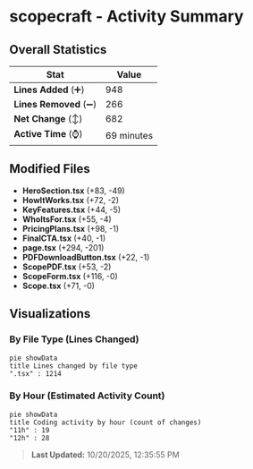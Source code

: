 # scopecraft - Activity Summary 

## Overall Statistics

| Stat                   | Value                                                             |
| ---------------------- | ----------------------------------------------------------------- |
| **Lines Added** (➕)   | 948                                          |
| **Lines Removed** (➖) | 266                                        |
| **Net Change** (↕)    | 682                |
| **Active Time** (⌚)   | 69 minutes |


## Modified Files
- **HeroSection.tsx** (+83, -49)
- **HowItWorks.tsx** (+72, -2)
- **KeyFeatures.tsx** (+44, -5)
- **WhoItsFor.tsx** (+55, -4)
- **PricingPlans.tsx** (+98, -1)
- **FinalCTA.tsx** (+40, -1)
- **page.tsx** (+294, -201)
- **PDFDownloadButton.tsx** (+22, -1)
- **ScopePDF.tsx** (+53, -2)
- **ScopeForm.tsx** (+116, -0)
- **Scope.tsx** (+71, -0)

## Visualizations

### By File Type (Lines Changed)

```mermaid
pie showData
title Lines changed by file type
".tsx" : 1214
```

### By Hour (Estimated Activity Count)

```mermaid
pie showData
title Coding activity by hour (count of changes)
"11h" : 19
"12h" : 28
```


> **Last Updated:** 10/20/2025, 12:35:55 PM